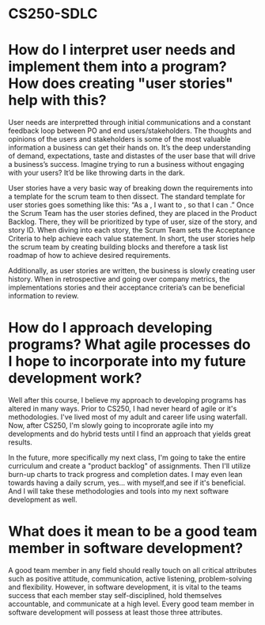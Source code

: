 # CS250-SDLC

# How do I interpret user needs and implement them into a program? How does creating "user stories" help with this?

User needs are interpretted through initial communications and a constant feedback loop between PO and end users/stakeholders. The thoughts and opinions of the users and stakeholders is some of the most valuable information a business can get their hands on. It’s the deep understanding of demand, expectations, taste and distastes of the user base that will drive a business’s success. Imagine trying to run a business without engaging with your users? It’d be like throwing darts in the dark. 

User stories have a very basic way of breaking down the requirements into a template for the scrum team to then dissect. The standard template for user stories goes something like this: “As a <insert role>, I want to <insert task>, so that I can <insert goal>.” Once the Scrum Team has the user stories defined, they are placed in the Product Backlog. There, they will be prioritized by type of user, size of the story, and story ID. When diving into each story, the Scrum Team sets the Acceptance Criteria to help achieve each value statement. In short, the user stories help the scrum team by creating building blocks and therefore a task list roadmap of how to achieve desired requirements. 
  
Additionally, as user stories are written, the business is slowly creating user history. When in retrospective and going over company metrics, the implementations stories and their acceptance criteria’s can be beneficial information to review.

# How do I approach developing programs? What agile processes do I hope to incorporate into my future development work?

Well after this course, I believe my approach to developing programs has altered in many ways. Prior to CS250, I had never heard of agile or it's methodologies. I've lived most of my adult and career life using waterfall. Now, after CS250, I'm slowly going to incoprorate agile into my developments and do hybrid tests until I find an approach that yields great results.
  
In the future, more specifically my next class, I'm going to take the entire curriculum and create a "product backlog" of assignments. Then I'll utilize burn-up charts to track progress and completion dates. I may even lean towards having a daily scrum, yes... with myself,and see if it's beneficial. And I will take these methodologies and tools into my next software development as well. 

# What does it mean to be a good team member in software development?

A good team member in any field should really touch on all critical attributes such as positive attitude, communication, active listening, problem-solving and flexibility. However, in software development, it is vital to the teams success that each member stay self-disciplined, hold themselves accountable, and communicate at a high level. Every good team member in software development will possess at least those three attributes. 
